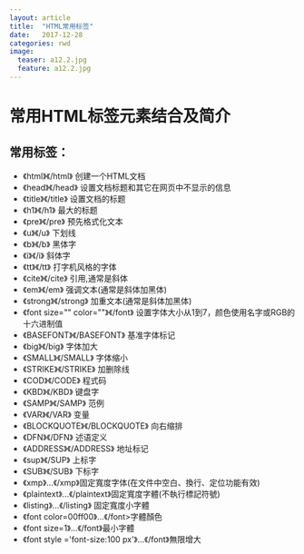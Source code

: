 ```yaml
---
layout: article
title:  "HTML常用标签"
date:   2017-12-28
categories: rwd
image:
  teaser: a12.2.jpg
  feature: a12.2.jpg
---
```



# 常用HTML标签元素结合及简介










## 常用标签：
- 《html》《/html》 创建一个HTML文档
- 《head》《/head》 设置文档标题和其它在网页中不显示的信息
- 《title》《/title》 设置文档的标题         
- 《h1》《/h1》 最大的标题
- 《pre》《/pre》 预先格式化文本           
- 《u》《/u》 下划线
- 《b》《/b》 黑体字     
- 《i》《/i》 斜体字    
- 《tt》《/tt》 打字机风格的字体
- 《cite》《/cite》 引用,通常是斜体         
- 《em》《/em》 强调文本(通常是斜体加黑体)
- 《strong》《/strong》 加重文本(通常是斜体加黑体)
- 《font size="" color=""》《/font》 设置字体大小从1到7，颜色使用名字或RGB的十六进制值
- 《BASEFONT》《/BASEFONT》 基准字体标记
- 《big》《/big》 字体加大
- 《SMALL》《/SMALL》 字体缩小        
- 《STRIKE》《/STRIKE》 加删除线
- 《COD》《/CODE》 程式码          
- 《KBD》《/KBD》 键盘字
- 《SAMP》《/SAMP》 范例    
- 《VAR》《/VAR》 变量
- 《BLOCKQUOTE》《/BLOCKQUOTE》 向右缩排
- 《DFN》《/DFN》 述语定义
- 《ADDRESS》《/ADDRESS》 地址标记
- 《sup》《/SUP》 上标字    
- 《SUB》《/SUB》 下标字
- 《xmp》...《/xmp》固定寬度字体(在文件中空白、換行、定位功能有效)
- 《plaintext》...《/plaintext》固定寬度字體(不執行標記符號)
- 《listing》...《/listing》 固定寬度小字體  
- 《font color=00ff00》...《/font>字體顏色
- 《font size=1》...《/font》最小字體  
- 《font style ='font-size:100 px'》...《/font》無限增大 

